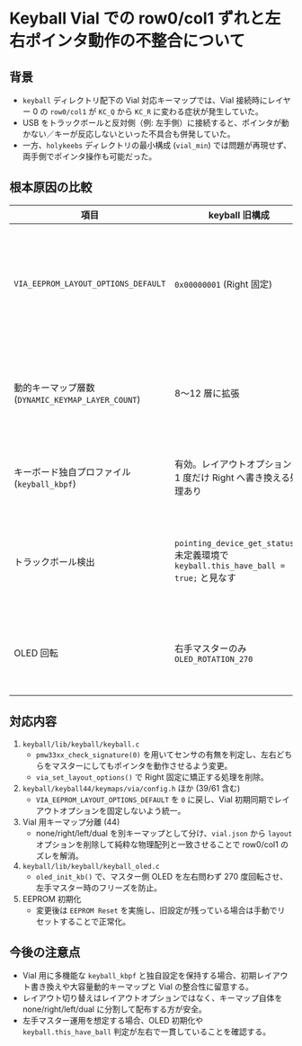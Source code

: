 # Keyball Vial での row0/col1 ずれと左右ポインタ動作の不整合について

## 背景
- `keyball` ディレクトリ配下の Vial 対応キーマップでは、Vial 接続時にレイヤー 0 の `row0/col1` が `KC_Q` から `KC_R` に変わる症状が発生していた。
- USB をトラックボールと反対側（例: 左手側）に接続すると、ポインタが動かない／キーが反応しないといった不具合も併発していた。
- 一方、`holykeebs` ディレクトリの最小構成 (`vial_min`) では問題が再現せず、両手側でポインタ操作も可能だった。

## 根本原因の比較
| 項目 | keyball 旧構成 | holykeebs 最小構成 | 影響 |
| ---- | --------------- | ------------------- | ----- |
| `VIA_EEPROM_LAYOUT_OPTIONS_DEFAULT` | `0x00000001` (Right 固定) | `0` | Vial 初期同期時にレイアウトオプションが「右ボール」と矯正され、`LAYOUT_universal` の物理位置とズレて row0/col1 が `KC_R` へシフトする。 |
| 動的キーマップ層数 (`DYNAMIC_KEYMAP_LAYER_COUNT`) | 8〜12 層に拡張 | 4 層 (最小) | ゼロ初期化された領域が大きく、Vial 側が `KC_NO(0x0001)` を読み取る確率が増加。ズレが顕在化しやすい。 |
| キーボード独自プロファイル (`keyball_kbpf`) | 有効。レイアウトオプションを 1 度だけ Right へ書き換える処理あり | 未使用 | EEPROM 書き換え後もボール位置が Right 固定となり、row0/col1 のズレを助長。 |
| トラックボール検出 | `pointing_device_get_status()` 未定義環境で `keyball.this_have_ball = true;` と見なす | `pmw33xx_check_signature(0)` で物理センサを確認 | 左手側 USB 接続時に、左側でもボール有りと誤認しスクロール処理に吸い込むためポインタが動かなくなる。 |
| OLED 回転 | 右手マスターのみ `OLED_ROTATION_270` | マスター側は左右問わず回転 | 左手をマスターにした際、OLED 表示の初期化不整合からキースキャンがハングする恐れ。 |

## 対応内容
1. `keyball/lib/keyball/keyball.c`
   - `pmw33xx_check_signature(0)` を用いてセンサの有無を判定し、左右どちらをマスターにしてもポインタを動作させるよう変更。
   - `via_set_layout_options()` で Right 固定に矯正する処理を削除。
2. `keyball/keyball44/keymaps/via/config.h` ほか (39/61 含む)
   - `VIA_EEPROM_LAYOUT_OPTIONS_DEFAULT` を `0` に戻し、Vial 初期同期でレイアウトオプションを固定しないよう統一。
3. Vial 用キーマップ分離 (44)
   - none/right/left/dual を別キーマップとして分け、`vial.json` から `layout` オプションを削除して純粋な物理配列と一致させることで row0/col1 のズレを解消。
4. `keyball/lib/keyball/keyball_oled.c`
   - `oled_init_kb()` で、マスター側 OLED を左右問わず 270 度回転させ、左手マスター時のフリーズを防止。
5. EEPROM 初期化
   - 変更後は `EEPROM Reset` を実施し、旧設定が残っている場合は手動でリセットすることで正常化。

## 今後の注意点
- Vial 用に多機能な `keyball_kbpf` と独自設定を保持する場合、初期レイアウト書き換えや大容量動的キーマップと Vial の整合性に留意する。
- レイアウト切り替えはレイアウトオプションではなく、キーマップ自体を none/right/left/dual に分割して配布する方が安全。
- 左手マスター運用を想定する場合、OLED 初期化や `keyball.this_have_ball` 判定が左右で一貫していることを確認する。

